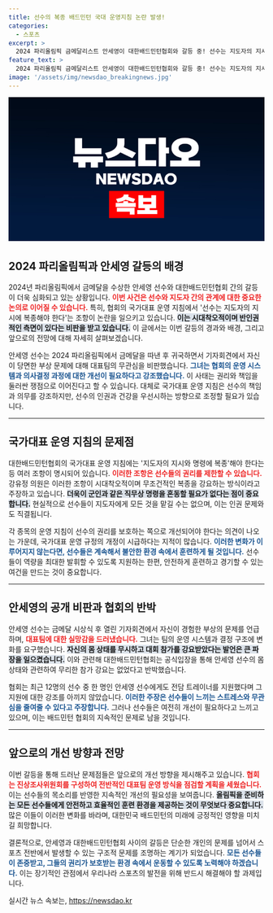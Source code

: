 ```yaml
---
title: 선수의 복종 배드민턴 국대 운영지침 논란 발생!
categories:
  - 스포츠
excerpt: >
  2024 파리올림픽 금메달리스트 안세영이 대한배드민턴협회와 갈등 중! 선수는 지도자의 지시에 무조건 복종해야 한다는 운영 지침이 도마 위에 올랐다. 시대착오적 조항에 대한 반발과 협회의 해명, 향후 진상조사위원회 구성까지! 클릭해서 자세히 알아보세요!
feature_text: >
  2024 파리올림픽 금메달리스트 안세영이 대한배드민턴협회와 갈등 중! 선수는 지도자의 지시에 무조건 복종해야 한다는 운영 지침이 도마 위에 올랐다. 시대착오적 조항에 대한 반발과 협회의 해명, 향후 진상조사위원회 구성까지! 클릭해서 자세히 알아보세요!
image: '/assets/img/newsdao_breakingnews.jpg'
---
```


<p><img src="/assets/img/newsdao_breakingnews.jpg" alt="koreaapp 속보" /></p>

<h2 data-ke-size="size26">2024 파리올림픽과 안세영 갈등의 배경</h2>

<p data-ke-size="size16">2024년 파리올림픽에서 금메달을 수상한 안세영 선수와 대한배드민턴협회 간의 갈등이 더욱 심화되고 있는 상황입니다. <b><span style="color: #ee2323;">이번 사건은 선수와 지도자 간의 관계에 대한 중요한 논의로 이어질 수 있습니다.</span></b> 특히, 협회의 국가대표 운영 지침에서 '선수는 지도자의 지시에 복종해야 한다'는 조항이 논란을 일으키고 있습니다. <b><span style="background-color: #21538527;">이는 시대착오적이며 반인권적인 측면이 있다는 비판을 받고 있습니다.</span></b> 이 글에서는 이번 갈등의 경과와 배경, 그리고 앞으로의 전망에 대해 자세히 살펴보겠습니다.</p>

<p data-ke-size="size16">안세영 선수는 2024 파리올림픽에서 금메달을 따낸 후 귀국하면서 기자회견에서 자신이 당면한 부상 문제에 대해 대표팀의 무관심을 비판했습니다. <b><span style="color: #1a5490;">그녀는 협회의 운영 시스템과 의사결정 과정에 대한 개선이 필요하다고 강조했습니다.</span></b> 이 사태는 권리와 책임을 둘러싼 쟁점으로 이어진다고 할 수 있습니다. 대체로 국가대표 운영 지침은 선수의 책임과 의무를 강조하지만, 선수의 인권과 건강을 우선시하는 방향으로 조정할 필요가 있습니다.</p>

<hr />

<h2 data-ke-size="size26">국가대표 운영 지침의 문제점</h2>

<p data-ke-size="size16">대한배드민턴협회의 국가대표 운영 지침에는 '지도자의 지시와 명령에 복종'해야 한다는 등 여러 조항이 명시되어 있습니다. <b><span style="color: #ee2323;">이러한 조항은 선수들의 권리를 제한할 수 있습니다.</span></b> 강유정 의원은 이러한 조항이 시대착오적이며 무조건적인 복종을 강요하는 방식이라고 주장하고 있습니다. <b><span style="background-color: #21538527;">더욱이 군인과 같은 직무상 명령을 혼동할 필요가 없다는 점이 중요합니다.</span></b> 현실적으로 선수들이 지도자에게 모든 것을 맡길 수는 없으며, 이는 인권 문제와도 직결됩니다.</p>

<p data-ke-size="size16">각 종목의 운영 지침이 선수의 권리를 보호하는 쪽으로 개선되어야 한다는 의견이 나오는 가운데, 국가대표 운영 규정의 개정이 시급하다는 지적이 많습니다. <b><span style="color: #1a5490;">이러한 변화가 이루어지지 않는다면, 선수들은 계속해서 불안한 환경 속에서 훈련하게 될 것입니다.</span></b> 선수들이 역량을 최대한 발휘할 수 있도록 지원하는 한편, 안전하게 훈련하고 경기할 수 있는 여건을 만드는 것이 중요합니다.</p>

<hr />

<h2 data-ke-size="size26">안세영의 공개 비판과 협회의 반박</h2>

<p data-ke-size="size16">안세영 선수는 금메달 시상식 후 열린 기자회견에서 자신이 경험한 부상의 문제를 언급하며, <b><span style="color: #ee2323;">대표팀에 대한 실망감을 드러냈습니다.</span></b> 그녀는 팀의 운영 시스템과 결정 구조에 변화를 요구했습니다. <b><span style="background-color: #21538527;">자신의 몸 상태를 무시하고 대회 참가를 강요받았다는 발언은 큰 파장을 일으켰습니다.</span></b> 이와 관련해 대한배드민턴협회는 공식입장을 통해 안세영 선수의 몸 상태와 관련하여 무리한 참가 강요는 없었다고 반박했습니다.</p>

<p data-ke-size="size16">협회는 최근 12명의 선수 중 한 명인 안세영 선수에게도 전담 트레이너를 지원했다며 그 지원에 대한 강조를 아끼지 않았습니다. <b><span style="color: #1a5490;">이러한 주장은 선수들이 느끼는 스트레스와 무관심을 줄여줄 수 있다고 주장합니다.</span></b> 그러나 선수들은 여전히 개선이 필요하다고 느끼고 있으며, 이는 배드민턴 협회의 지속적인 문제로 남을 것입니다.</p>

<hr />

<h2 data-ke-size="size26">앞으로의 개선 방향과 전망</h2>

<p data-ke-size="size16">이번 갈등을 통해 드러난 문제점들은 앞으로의 개선 방향을 제시해주고 있습니다. <b><span style="color: #ee2323;">협회는 진상조사위원회를 구성하여 전반적인 대표팀 운영 방식을 점검할 계획을 세웠습니다.</span></b> 이는 선수들의 목소리를 반영한 지속적인 개선의 필요성을 보여줍니다. <b><span style="background-color: #21538527;">올림픽을 준비하는 모든 선수들에게 안전하고 효율적인 훈련 환경을 제공하는 것이 무엇보다 중요합니다.</span></b> 많은 이들이 이러한 변화를 바라며, 대한민국 배드민턴의 미래에 긍정적인 영향을 미치길 희망합니다.</p>

<p data-ke-size="size16">결론적으로, 안세영과 대한배드민턴협회 사이의 갈등은 단순한 개인의 문제를 넘어서 스포츠 전반에서 발생할 수 있는 구조적 문제를 조명하는 계기가 되었습니다. <b><span style="color: #1a5490;">모든 선수들이 존중받고, 그들의 권리가 보호받는 환경 속에서 운동할 수 있도록 노력해야 하겠습니다.</span></b> 이는 장기적인 관점에서 우리나라 스포츠의 발전을 위해 반드시 해결해야 할 과제입니다.</p>
실시간 뉴스 속보는, <a href="https://newsdao.kr" rel="dofollow">https://newsdao.kr</a>


